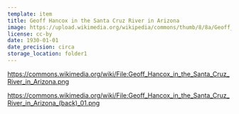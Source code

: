 ```yaml
---
template: item
title: Geoff Hancox in the Santa Cruz River in Arizona
image: https://upload.wikimedia.org/wikipedia/commons/thumb/8/8a/Geoff_Hancox_in_the_Santa_Cruz_River_in_Arizona.png/800px-Geoff_Hancox_in_the_Santa_Cruz_River_in_Arizona.png
license: cc-by
date: 1930-01-01
date_precision: circa
storage_location: folder1
---
```


https://commons.wikimedia.org/wiki/File:Geoff_Hancox_in_the_Santa_Cruz_River_in_Arizona.png

https://commons.wikimedia.org/wiki/File:Geoff_Hancox_in_the_Santa_Cruz_River_in_Arizona_(back)_01.png
